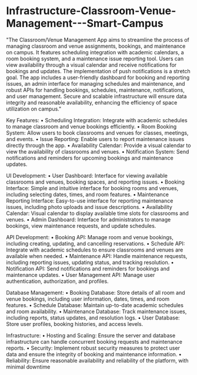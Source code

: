 # Infrastructure-Classroom-Venue-Management---Smart-Campus

"The Classroom/Venue Management App aims to streamline the process of managing classroom
and venue assignments, bookings, and maintenance on campus. It features scheduling
integration with academic calendars, a room booking system, and a maintenance issue reporting
tool. Users can view availability through a visual calendar and receive notifications for bookings
and updates. The implementation of push notifications is a stretch goal. The app includes a
user-friendly dashboard for booking and reporting issues, an admin interface for managing
schedules and maintenance, and robust APIs for handling bookings, schedules, maintenance,
notifications, and user management. Secure and scalable infrastructure will ensure data
integrity and reasonable availability, enhancing the efficiency of space utilization on campus." 



Key Features:
• Scheduling Integration: Integrate with academic schedules to manage classroom and
venue bookings efficiently.
• Room Booking System: Allow users to book classrooms and venues for classes,
meetings, and events.
• Issue Reporting: Enable users to report maintenance issues directly through the app.
• Availability Calendar: Provide a visual calendar to view the availability of classrooms
and venues.
• Notification System: Send notifications and reminders for upcoming bookings and
maintenance updates.

UI Development:
• User Dashboard: Interface for viewing available classrooms and venues, booking
spaces, and reporting issues.
• Booking Interface: Simple and intuitive interface for booking rooms and venues,
including selecting dates, times, and room features.
• Maintenance Reporting Interface: Easy-to-use interface for reporting maintenance
issues, including photo uploads and issue descriptions.
• Availability Calendar: Visual calendar to display available time slots for classrooms
and venues.
• Admin Dashboard: Interface for administrators to manage bookings, view maintenance
requests, and update schedules.

API Development:
• Booking API: Manage room and venue bookings, including creating, updating, and
cancelling reservations.
• Schedule API: Integrate with academic schedules to ensure classrooms and venues
are available when needed.
• Maintenance API: Handle maintenance requests, including reporting issues, updating
status, and tracking resolution.
• Notification API: Send notifications and reminders for bookings and maintenance
updates.
• User Management API: Manage user authentication, authorization, and profiles.


Database Management:
• Booking Database: Store details of all room and venue bookings, including user
information, dates, times, and room features.
• Schedule Database: Maintain up-to-date academic schedules and room availability.
• Maintenance Database: Track maintenance issues, including reports, status updates,
and resolution logs.
• User Database: Store user profiles, booking histories, and access levels.

Infrastructure:
• Hosting and Scaling: Ensure the server and database infrastructure can handle
concurrent booking requests and maintenance reports.
• Security: Implement robust security measures to protect user data and ensure the
integrity of booking and maintenance information.
• Reliability: Ensure reasonable availability and reliability of the platform, with minimal
downtime



